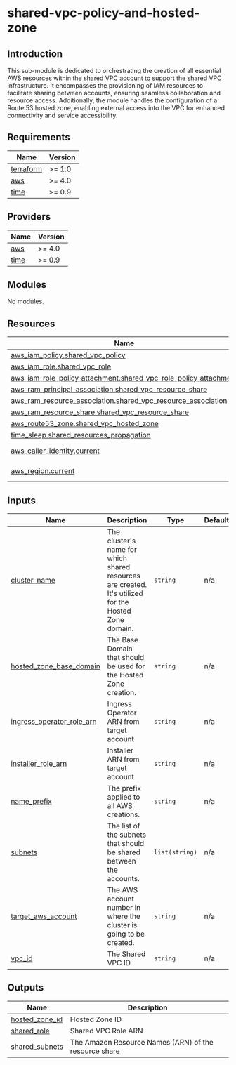# shared-vpc-policy-and-hosted-zone

## Introduction

This sub-module is dedicated to orchestrating the creation of all essential AWS resources within the shared VPC account to support the shared VPC infrastructure. It encompasses the provisioning of IAM resources to facilitate sharing between accounts, ensuring seamless collaboration and resource access. Additionally, the module handles the configuration of a Route 53 hosted zone, enabling external access into the VPC for enhanced connectivity and service accessibility.

<!-- BEGIN_AUTOMATED_TF_DOCS_BLOCK -->
## Requirements

| Name | Version |
|------|---------|
| <a name="requirement_terraform"></a> [terraform](#requirement\_terraform) | >= 1.0 |
| <a name="requirement_aws"></a> [aws](#requirement\_aws) | >= 4.0 |
| <a name="requirement_time"></a> [time](#requirement\_time) | >= 0.9 |

## Providers

| Name | Version |
|------|---------|
| <a name="provider_aws"></a> [aws](#provider\_aws) | >= 4.0 |
| <a name="provider_time"></a> [time](#provider\_time) | >= 0.9 |

## Modules

No modules.

## Resources

| Name | Type |
|------|------|
| [aws_iam_policy.shared_vpc_policy](https://registry.terraform.io/providers/hashicorp/aws/latest/docs/resources/iam_policy) | resource |
| [aws_iam_role.shared_vpc_role](https://registry.terraform.io/providers/hashicorp/aws/latest/docs/resources/iam_role) | resource |
| [aws_iam_role_policy_attachment.shared_vpc_role_policy_attachment](https://registry.terraform.io/providers/hashicorp/aws/latest/docs/resources/iam_role_policy_attachment) | resource |
| [aws_ram_principal_association.shared_vpc_resource_share](https://registry.terraform.io/providers/hashicorp/aws/latest/docs/resources/ram_principal_association) | resource |
| [aws_ram_resource_association.shared_vpc_resource_association](https://registry.terraform.io/providers/hashicorp/aws/latest/docs/resources/ram_resource_association) | resource |
| [aws_ram_resource_share.shared_vpc_resource_share](https://registry.terraform.io/providers/hashicorp/aws/latest/docs/resources/ram_resource_share) | resource |
| [aws_route53_zone.shared_vpc_hosted_zone](https://registry.terraform.io/providers/hashicorp/aws/latest/docs/resources/route53_zone) | resource |
| [time_sleep.shared_resources_propagation](https://registry.terraform.io/providers/hashicorp/time/latest/docs/resources/sleep) | resource |
| [aws_caller_identity.current](https://registry.terraform.io/providers/hashicorp/aws/latest/docs/data-sources/caller_identity) | data source |
| [aws_region.current](https://registry.terraform.io/providers/hashicorp/aws/latest/docs/data-sources/region) | data source |

## Inputs

| Name | Description | Type | Default | Required |
|------|-------------|------|---------|:--------:|
| <a name="input_cluster_name"></a> [cluster\_name](#input\_cluster\_name) | The cluster's name for which shared resources are created. It's utilized for the Hosted Zone domain. | `string` | n/a | yes |
| <a name="input_hosted_zone_base_domain"></a> [hosted\_zone\_base\_domain](#input\_hosted\_zone\_base\_domain) | The Base Domain that should be used for the Hosted Zone creation. | `string` | n/a | yes |
| <a name="input_ingress_operator_role_arn"></a> [ingress\_operator\_role\_arn](#input\_ingress\_operator\_role\_arn) | Ingress Operator ARN from target account | `string` | n/a | yes |
| <a name="input_installer_role_arn"></a> [installer\_role\_arn](#input\_installer\_role\_arn) | Installer ARN from target account | `string` | n/a | yes |
| <a name="input_name_prefix"></a> [name\_prefix](#input\_name\_prefix) | The prefix applied to all AWS creations. | `string` | n/a | yes |
| <a name="input_subnets"></a> [subnets](#input\_subnets) | The list of the subnets that should be shared between the accounts. | `list(string)` | n/a | yes |
| <a name="input_target_aws_account"></a> [target\_aws\_account](#input\_target\_aws\_account) | The AWS account number in where the cluster is going to be created. | `string` | n/a | yes |
| <a name="input_vpc_id"></a> [vpc\_id](#input\_vpc\_id) | The Shared VPC ID | `string` | n/a | yes |

## Outputs

| Name | Description |
|------|-------------|
| <a name="output_hosted_zone_id"></a> [hosted\_zone\_id](#output\_hosted\_zone\_id) | Hosted Zone ID |
| <a name="output_shared_role"></a> [shared\_role](#output\_shared\_role) | Shared VPC Role ARN |
| <a name="output_shared_subnets"></a> [shared\_subnets](#output\_shared\_subnets) | The Amazon Resource Names (ARN) of the resource share |
<!-- END_AUTOMATED_TF_DOCS_BLOCK -->
